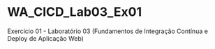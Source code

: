 # WA_CICD_Lab03_Ex01
Exercício 01 - Laboratório 03 (Fundamentos de Integração Contínua e Deploy de Aplicação Web)
